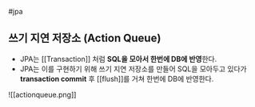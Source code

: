 #jpa 

## 쓰기 지연 저장소 (Action Queue)
+ JPA는 [[Transaction]] 처럼 **SQL을 모아서 한번에 DB에 반영**한다.
+ JPA는 이를 구현하기 위해 쓰기 지연 저장소를 만들어 SQL을 모아두고 있다가 **transaction commit** 후 [[flush]]를 거쳐 한번에 DB에 반영한다.

![[actionqueue.png]]

